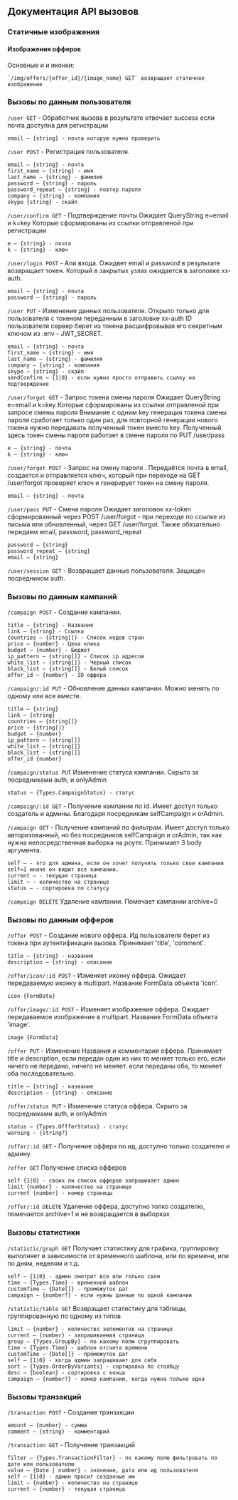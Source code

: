 ## Документация API вызовов

### Статичные изображения

#### Изображения офферов
Основные и и иконки:

    `/img/offers/{offer_id}/{image_name} GET` возвращает статичное изображение

### Вызовы по данным пользователя 

`/user GET` - Обработчик вызова в результате отвечает success если почта доступна для регистрации

    email — {string} - почта которую нужно проверить

`/user POST` - Регистрация пользователя.

    email — {string} - почта
    first_name — {string} - имя
    last_name — {string} - фамилия
    password — {string} - пароль
    password_repeat — {string} - повтор пароля
    company — {string} - компания
    skype {string} - скайп

`/user/confirm GET` - Подтверждение почты Ожидает QueryString e=email и k=key Которые сформированы из ссылки отправленой при регистрации

    e — {string} - почта
    k — {string} - ключ

`/user/login POST` - Апи входа. Ожидвет email и password в результате возвращает токен. Который в закрытых узлах ожидается в заголовке xx-auth.

    email — {string} - почта
    password — {string} - пароль

`/user PUT` - Изменение данных пользователя. Открыто только для пользователя с токеном переданным в заголовке xx-auth ID пользователя сервер берет из токена расшифровывая его секретным ключом из .env - JWT_SECRET.

    email — {string} - почта
    first_name — {string} - имя
    last_name — {string} - фамилия
    company — {string} - компания
    skype — {string} - скайп
    sendConfirm — {1|0} - если нужно просто отправить ссылку на подтверждение

`/user/forgot GET` - Запрос токена смены пароля Ожидает QueryString e=email и k=key Которые сформированы из ссылки отправленой при запросе смены пароля
Внимание с одним key генерация токена смены пароля сработает только один раз, для повторной генерации нового токена нужно передавать полученный токен вместо key. Полученный здесь токен смены пароля работает в смене пароля по PUT /user/pass

    e — {string} - почта
    k — {string} - ключ

`/user/forgot POST` - Запрос на смену пароля . Передаётся почта в email, создается и отправляется ключ, который при переходе на GET /user/forgot проверяет ключ и генерирует токен на смену пароля.

    email — {string} - почта

`/user/pass PUT` - Смена пароля Ожидает заголовок xx-token сформированный через POST /user/forgot - при переходе по ссылке из письма или обновленный, через GET /user/forgot. Также обязательно передаем email, password, password_repeat

    password — {string}
    password_repeat — {string}
    email — {string}

`/user/session GET` - Возвращает данные пользователя. Защищен посредником auth.


### Вызовы по данным кампаний

`/campaign POST` -  Создание кампании.

    title — {string} - Название
    link — {string} - Ссылка
    countries — {string[]} - Список кодов стран
    price — {number} - Цена клика
    budget — {number} - Бюджет
    ip_pattern — {string[]} - Список ip адресов
    white_list — {string[]} - Черный список
    black_list — {string[]} - Белый список
    offer_id — {number} - ID оффера

`/campaign/:id PUT` - Обновление данных кампании. Можно менять по одному или все вместе.

    title — {string}
    link — {string}
    countries — {string[]}
    price — {string[]}
    budget — {number}
    ip_pattern — {string[]}
    white_list — {string[]}
    black_list — {string[]}
    offer_id {number}

`/campaign/status PUT` Изменение статуса кампании. Скрыто за посредниками auth, и onlyAdmin

    status — {Types.CampaignStatus} - статус

`/campaign/:id GET` - Получение кампании по id. Имеет доступ только создатель и админы. Благодаря посредникам selfCampaign и orAdmin.

`/campaign GET` - Получение кампаний по фильтрам. Имеет доступ только авторизованный, но без посредников selfCampaign и orAdmin, так как нужна непосредственная выборка на роуте. Принимает 3 body аргумента.

    self — - это для админа, если он хочет получить только свои кампании self=1 иначе он видит все кампании.
    current — - текущая страница
    limit — - количество на странице
    status — - сортировка по статусу

`/campaign DELETE` Удаление кампании. Помечает кампании archive=0

### Вызовы по данным офферов

`/offer POST` - Создание нового оффера. Ид пользователя берет из токена при аутентификации вызова. Принимает 'title', 'comment'.

    title — {string} - название
    description — {string} - описание

`/offer/icon/:id POST` - Изменяет иконку оффера. Ожидает передаваемую иконку в multipart. Название FormData объекта 'icon'.

    icon {FormData}

`/offer/image/:id POST` - Изменяет изображение оффера. Ожидает передаваемое изображение в multipart. Название FormData объекта 'image'.

    image {FormData}

`/offer PUT` - Изменение Названия и комментария оффера. Принимает title и description, если передан один из них то меняет только его, если ничего не передано, ничего не меняет. если переданы оба, то меняет оба последовательно.

    title — {string} - название
    description — {string} - описание

`/offer/status PUT` - Изменение статуса оффера. Скрыто за посредниками auth, и onlyAdmin

    status — {Types.OffferStatus} - статус
    warning — {string?}

`/offer/:id GET` - Получение оффера по ид, доступно только создателю и админу.

`/offer GET` Получение списка офферов 

    self {1|0} - своих ли список офферов запрашивает админ
    limit {number} - количество на странице 
    current {number} - номер страницы

`/offer/:id DELETE` Удаление оффера, доступно толко создателю, помечается archive=1 и не возвращается в выборках

### Вызовы статистики

`/statistic/graph GET` Получает статистику для графика, группировку выполняет в зависимости от временного шаблона, или по времени, или по дням, неделям и т.д.

    self — {1|0} - админ смотрит все или только свои
    time — {Types.Time} - временной шаблон
    customTime — {Date[]} - промежуток дат
    campaign — {number?} - если нужны данные по одной кампании

`/statistic/table GET` Возвращает статистику для таблицы, группированную по одному из типов

    limit — {number} - количество эелементов на странице
    current — {number} - запрашиваемая страница
    group — {Types.GroupBy} - по какому полю сгруппировать
    time — {Types.Time} - шаблон отсчета времени
    customTime — {Date[]} - промежуток дат
    self — {1|0} - когда админ запрашивает для себя
    sort — {Types.OrderByVariants} - сортировка по столбцу
    desc — {boolean} - сортировка с конца
    campaign — {number?} - номер кампании, когда нужна только одна

### Вызовы транзакций

`/transaction POST` - Создание транзакции

    amount — {number} - сумма
    comment — {string} - комментарий

`/transaction GET` - Получение транзакций

    filter — {Types.TransactionFilter} - по какому полю фильтровать по дате или пользователю
    value — {Date | number} - значение, дата или ид пользователя
    self — {1|0} - админ просит созданные им
    limit — {number} - количество на странице
    current — {number} - текущая страница